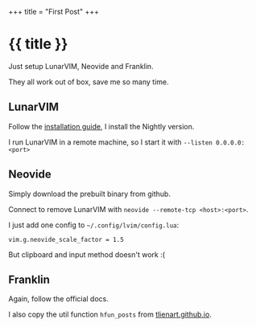 +++
title = "First Post"
+++

# {{ title }}

Just setup LunarVIM, Neovide and Franklin.

They all work out of box, save me so many time.

## LunarVIM

Follow the [installation guide](https://www.lunarvim.org/docs/installation), I install the Nightly version.

I run LunarVIM in a remote machine, so I start it with `--listen 0.0.0.0:<port>`

## Neovide

Simply download the prebuilt binary from github.

Connect to remove LunarVIM with `neovide --remote-tcp <host>:<port>`.

I just add one config to `~/.config/lvim/config.lua`:

```
vim.g.neovide_scale_factor = 1.5
```

But clipboard and input method doesn't work :(

## Franklin

Again, follow the official docs. 

I also copy the util function `hfun_posts` from [tlienart.github.io](https://tlienart.github.io).

